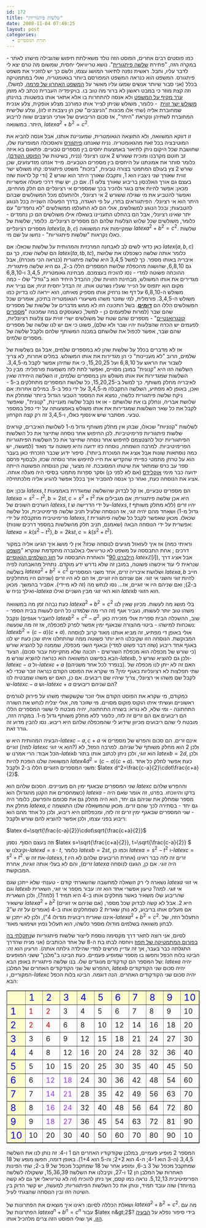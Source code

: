 ```yaml
---
id: 172
title: "שלשות פיתגוריות"
date: 2008-11-04 07:49:25
layout: post
categories: 
  - תורת המספרים
---
```

כמו פוסטים רבים אחרים, הפוסט הזה נולד משאילתת חיפוש שהובילה מישהו לאתר - במקרה הזה, "פתירת <a href="http://he.wikipedia.org/wiki/%D7%A9%D7%9C%D7%A9%D7%94_%D7%A4%D7%99%D7%AA%D7%92%D7%95%D7%A8%D7%99%D7%AA">שלשה פיתגורית</a>". נושא טריוויאלי יחסית, שמשום מה טרם יצא לי לדבר עליו, וחבל. ראשית נפנה לתיאור המושג עצמו, ולשם כך יש להזכיר את משפט פיתגורס. המשפט הוא כנראה המשפט המפורסם ביותר בגאומטריה, ואולי במתמטיקה בכלל (אני סבור שיותר אנשים שמעו עליו מאשר על <a href="http://he.wikipedia.org/wiki/%D7%94%D7%9E%D7%A9%D7%A4%D7%98_%D7%94%D7%90%D7%97%D7%A8%D7%95%D7%9F_%D7%A9%D7%9C_%D7%A4%D7%A8%D7%9E%D7%94">המשפט האחרון של פרמה</a>, למשל), וזה קצת מוזר כי במבט ראשון לא ברור מה טוב בו. בויקיפדיה העברית נכתב לא מזמן <a href="http://he.wikipedia.org/wiki/%D7%9E%D7%A9%D7%A4%D7%98_%D7%A4%D7%99%D7%AA%D7%92%D7%95%D7%A8%D7%A1">ערך מקיף על המשפט</a> ולא אנסה להתחרות בו אלא אתאר אותו בפשטות: בהינתן <a href="http://he.wikipedia.org/wiki/%D7%9E%D7%A9%D7%95%D7%9C%D7%A9_%D7%99%D7%A9%D7%A8_%D7%96%D7%95%D7%95%D7%99%D7%AA#.D7.9E.D7.A9.D7.95.D7.9C.D7.A9_.D7.99.D7.A9.D7.A8_.D7.96.D7.95.D7.95.D7.99.D7.AA">משולש ישר זווית</a>  - כלומר, משולש שניתן לצייר אותו כמורכב מצלע אופקית, צלע אנכית שמחוברת אליה (שתי אלו מכונות "הניצבים" שכן הן ניצבות זו לזו), וצלע שלישית המחוברת לשתיהן ונקראת "היתר", אז סכום הריבועים של אורכי הניצבים שווה לריבוע היתר. במשוואה, $latex a^2+b^2=c^2$.

זו דווקא המשוואה, ולא התוצאה הגאומטרית, שמעניינת אותנו, אבל אנסה להביא את המוטיבציה בכל זאת מהגאומטריה. נניח שאנחנו <a href="http://he.wikipedia.org/wiki/%D7%A4%D7%99%D7%AA%D7%92%D7%95%D7%A8%D7%A1">פיתגורס</a> והאסכולה המופרעת שלו, שחושבת שכל היקום ניתן לתיאור באמצעות יחסים בין מספרים טבעיים. פתאום בא איזה זב חוטם מקרבנו ומוכיח ששורש 2 איננו רציונלי (נניח, בשיטות של <a href="http://www.gadial.net/?p=171">הפוסט הקודם</a>), כלומר סותר את אמונתנו על היחסים בין מספרים הטבעיים. מייד אנחנו מזדעזעים, שכן שורש 2 צץ בעולם המתמטי בצורה טבעית, "בזכות" משפט פיתגורס: קחו משולש ישר זווית שאורך שני ניצביו הוא 1, ותקבלו שאורך היתר הוא שורש 2 (ודי קל לראות שזה בעצם גם אורך האלכסון בריבוע שאורך צלעו 1). אם כן, יש שתי דרכי פעולה אפשריות מכאן: אפשר להיות אדם בוגר ולהכיר בכך שמספרים אי רציונליים הם חלק מהחיים, ואפשר להטביע את מי שגילה ששורש 2 אי רציונלי, ולהתעלם מכל המשולשים שבהם היתר הוא אי רציונלי. הפיתגוראים בחרו, על פי האגדה, בדרך הפעולה השנייה בכל הנוגע להטבעות; ובכל הנוגע למשולשים, אולי הם לא התעלמו ממשולשים "לא נחמדים" עם יתר שאינו רציונלי, אבל הם בהחלט התעניינו בשאלה אילו משולשים הם כן נחמדים - כלומר, משולשים שכל שלוש הצלעות שלהם הם מספרים רציונליים. כלומר, שלשות של מספרים רציונליים $latex (a,b,c)$ שמקיימות את המשוואה $latex a^2+b^2=c^2$. שלשות כאלו נקראות "שלשות פיתגוריות" - נחשו על שם מי.

כאן כדאי לשים לב לאבחנה המרכזית והמהותית על שלשות שכאלו: אם $latex (a,b,c)$ הם שלשה שכזו, כך גם $latex (ta,tb,tc)$, כלומר אותה שלשה כשכפלנו את שלושת איבריה באותו מספר. כך למשל 3,4,5 היא שלשה פיתגורית (כנראה הכי מוכרת), אבל גם 6,8,10, שהושגה מהכפלת שלושת המספרים הללו ב-2, גם היא שלשה פיתגורית. ההוכחה פשוטה למדי - נסו להוכיח בעצמכם. מבחינה גאומטרית, 3,4,5 ו-6,8,10 מגדירים את אותו המשולש, מבחינת הזוויות שלו; ההבדל היחיד הוא ב"גודל" שלו - כמה מקום הוא יתפוס על הנייר שעליו נשרטט אותו. זה הבדל יחסית זניח; אם נצייר את משולש ה-6,8,10 על דף ואז נרחיק אותו מספיק מאיתנו, הוא ייראה לנו בדיוק כמו משולש ה-3,4,5. פורמלית, למי שזוכר משהו משיעורי הגאומטריה בתיכון, אומרים שכל המשולשים הללו הם <a href="http://he.wikipedia.org/wiki/%D7%93%D7%9E%D7%99%D7%95%D7%9F_%D7%9E%D7%A9%D7%95%D7%9C%D7%A9%D7%99%D7%9D#.D7.93.D7.9E.D7.99.D7.95.D7.9F_.D7.9E.D7.A9.D7.95.D7.9C.D7.A9.D7.99.D7.9D"><strong>דומים</strong></a>. בשל התכונה הזו לא ממש מדברים על שלשות של מספרים שהם שבר (למרות שלפעמים כן - למשל, כשעוסקים במה שמכונה "<a href="http://he.wikipedia.org/wiki/%D7%9E%D7%A1%D7%A4%D7%A8_%D7%A7%D7%95%D7%A0%D7%92%D7%A8%D7%95%D7%90%D7%A0%D7%98%D7%99">מספרים קונגרואנטיים</a>" - מספרים שהם שטח של משולשים ישרי זווית עם צלעות רציונליות, לפעמים יש הכרח שהצלעות יהיו שבר ולא שלם), פשוט כי אם יש לנו שלשה של מספרים שהם שבר, אפשר לכפול את שלושתם במכנה המשותף שלהם ולקבל שלשה של מספרים שלמים.

אז לא מדברים בכלל על שלשות שהן לא במספרים שלמים, אבל גם בשלשות של שלמים, הרוב "לא מעניינות" כי הן מגדירות את אותו המשולש. במלים אחרות, לא צריך לשבור את הראש על 6,8,10 ועל 15,20,25, כי את שתיהן אפשר לקבל מ-3,4,5. השלשה הזו היא "קנונית" במובן מסויים, ואפשר לתת לזה משמעות פורמלית: מבין כל השלשות שמגדירות את אותו משולש והן במספרים שלמים, זו השלשה היחידה שאין לאיבריה מחלק משותף. כך למשל ב-15,20,25, כל שלושת המספרים מתחלקים ב-5 - ואכן, באופן לא מפתיע, השלשה התקבלה מ-3,4,5 על ידי כפל ב-5. במילים אחרות: אם ניקח שלשה פיתגורית כלשהי, נמצא את המספר הטבעי הגדול ביותר שמחלק את שלושת אבריה, ונחלק בו את שלושתם - או אז נקבל שלשה מעניינת, "קנונית", שאפשר לקבל את כל שאר השלשות שמגדירות את אותו משולש באמצעותה על ידי כפל במספר טבעי. מסתבר שיש אינסוף כאלו, ו-3,4,5 זה רק קצה הקרחון.

לשלשות "קנוניות" שכאלו, שבהן אין מחלק משותף גדול מ-1 לשלושת האיברים, קוראים שלשות פיתגוריות פרימיטיביות. לכן החיפוש אחר נוסחה שתייצר את כל השלשות הפיתגוריות יכול להצטצמם לחיפוש אחר נוסחה שתייצר את כל השלשות הפיתגוריות הפרימיטיביות. למרבה השמחה, נוסחה כזו ידועה והיא פשוטה עד מאוד (למעשה, יש כמה נוסחאות שונות אבל אציג את המוכרת ביותר). סיפור ידוע שכבר הזכרתי כאן בעבר הוא על טרחן מתמטי כפייתי שהקדיש את חייו לחיפוש אחר נוסחה שכזו, ולבסוף פרסם ספר עב כרס שמתאר את שיטתו המסובכת. זה מצער, שכן הנוסחה הפשוטה הייתה ידועה כבר מימי <a href="http://he.wikipedia.org/wiki/%D7%90%D7%95%D7%A7%D7%9C%D7%99%D7%93%D7%A1">אוקלידס</a> (אם לא לפני כן) וסקר ספרות מתמטי בסיסי היה מעלה אותה. אציג את הנוסחה כעת, ואחר כך אנסה להסביר איך בכלל אפשר להגיע אליה מלכתחילה.

ובכן: אם $latex s,t$ הם מספרים טבעיים, אז קל לבדוק שהשלשה שמוגדרת באמצעות $latex a=s^2-t^2, b=2st, c=s^2+t^2$ היא אכן שלשה פיתגורית; אם מגבילים את הערכים השונים של $latex s,t$ על ידי הדרישה ש-$latex s,t$ יהיו זרים (ללא מחלק משותף גדול מ-1) ושאחד מהם יהיה זוגי, אז הנוסחה שלעיל תניב שלשה פרימיטיבית, וכל שלשה פרימיטיבית מתקבלת על ידי $latex s,t$ שכאלו. מכאן שאפשר לקבל כל שלשה פיתגורית אפשרית על ידי הנוסחה הבאה (שאמנם, תניב חלק מהשלשות במספר דרכים שונות): $latex a=k(s^2-t^2),b=2kst, c=k(s^2+t^2)$.

אז איך לעזאזל מגיעים לנוסחה שכזו? אין לי מושג איך הגיעו אליה במקור (וראיתי כמה דרכים ; אחת התבססה על משפט לא טריוויאלי באלגברה מתקדמת שנקרא "<a href="http://en.wikipedia.org/wiki/Hilbert_Theorem_90">משפט הילברט 90</a>" והאחרת התבססה על <a href="http://he.wikipedia.org/wiki/%D7%97%D7%95%D7%92_%D7%94%D7%A9%D7%9C%D7%9E%D7%99%D7%9D_%D7%A9%D7%9C_%D7%92%D7%90%D7%95%D7%A1">חוג השלמים הגאוסיים</a> $latex \mathbb{Z}[i]$), אבל אציג דרך שנראית לי עוד איכשהו פשוטה, במובן זה שלא נדרש ידע מוקדם. נתחיל מהאבחנה לפיה בשלשה $latex a^2+b^2=c^2$ ושלושת איבריה זרים, אחד משני המספרים $latex a,b$ חייב להיות זוגי והשני אי זוגי. אם שניהם היו זוגיים, אז הם לא היו זרים (שניהם היו מתחלקים ב-2); ואם שניהם היו אי זוגיים, אז... נסו לנחש מה (זה לא מיידי). אסביר בהמשך. מכאן ואילך נניח ש-$latex a$ הוא האי זוגי מבין השניים ואילו $latex b$ הוא הזוגי.

כעת נבהה זמן מה במשוואה $latex a^2+b^2=c^2$ בלי מושג מה לעשות. מכיוון שאין לנו משהו טוב יותר לעשותו, נעביר אגף (זה הרי מה שלמדנו כל היום לעשות בבית הספר - להעביר אגפים) ונקבל $latex b^2=c^2-a^2$. שוב, ההשכלה הבית ספרית אולי מזכירה כאן נשכחות למישהו - ביטוי מהצורה שבאגף ימין אפשר לפרק למכפלה, אז זה מה שנעשה: $latex b^2=(c-a)(c+a)$. אולי באופן די מפתיע, זה מביא אותנו מאוד קרוב לנוסחה המבוקשת. הנוסחה הזו שקיבלנו היא יותר פשוטה ממה שהתחלנו איתו שכן כעת יש לנו באגף אחד ריבוע (שזה דבר פשוט למדי) ובאגף השני מכפלה, שממנה קל להוציא שורש (כי שורש של מכפלה הוא מכפלת השורשים - תכונה שלא מתקיימת עבור סכום).
הצעד הבא בפישוט המשוואה הוא כנראה להוציא שורש מ-$latex b$, ולכן גם להוציא שורש ל-$latex c-a$ ול-$latex c+a$ (בנפרד לכל אחד משניהם). האם זה לא ייתן לנו מכפלה של שתי תפלצות לא רציונליות באגף ימין? מי שקרא את הפוסט הקודם כנראה זוכר שכדי לא לקבל שם משהו אי רציונלי, צריך שיהיו שם ריבועים. אם כן, האם יש משהו שמבטיח לנו ש-$latex c-a$ וש-$latex c+a$ הם שניהם ריבועים?

כמקודם, מי שקרא את הפוסט הקודם אולי זוכר שקשקשתי משהו על פירוק לגורמים ראשוניים ועשיתי איתו הוקוס פוקוס מסויים. מי שזוכר מה, אולי יצליח לנחש את השורה התחתונה - ומי שלא, לא נורא: בשורה התחתונה, יהיה מובטח לי ששני המספרים הללו הם ריבועים אם הם זרים זה לזה, כלומר ללא מחלק משותף גדול מ-1. במקרה הזה, מובטח לי שהם ריבועים מכיוון שידוע לי שהמכפלה שלהם היא ריבוע. נסו להבין מדוע זה גורר זאת.

הבעיה המהותית היא ש-$latex c-a,c+a$ אינם זרים. הם סכום והפרש של מספרים אי זוגיים (למה $latex c$ הוא אי זוגי?) ולכן 2 הוא מחלק משותף של שניהם. למרבה המזל, לא הכל אבוד: הרי אמרנו ש-$latex b$ הוא זוגי, ולכן ניתן לכתוב אותו בתור $latex b=2d$, ולכן המשוואה שלנו הופכת להיות $latex 4d^2=(c-a)(c+a)$. כעת אפשר לחלק כל אחד משני המספרים הזוגיים הללו ב-2 ולקבל: $latex d^2=\frac{c-a}{2}\cdot\frac{c+a}{2}$.

שני המספרים שבאגף ימין הם מעניינים. הסכום שלהם הוא $latex c$ וההפרש שלהם (כשמחסרים את הקטן מהגדול) הוא $latex a$ - בדקו והיווכחו. בפרט, זה אומר שאם היה מספר שמחלק את שניהם גם יחד, הוא היה מחלק גם את סכומם והפרשם, כלומר היה מחלק את $latex a,c$ גם יחד - בסתירה לכך שהם זרים. מכאן שהמשאלה שלנו התגשמה - שני המספרים שבאגף ימין זרים זה לזה, ומכפלתם היא ריבוע, ולכן כל אחד מהם הוא ריבוע בפני עצמו, ולכן אפשר להוציא להם שורש ולקבל:

$latex d=\sqrt{\frac{c-a}{2}}\cdot\sqrt{\frac{c+a}{2}}$

וזה בעצם הסוף. נסמן $latex s=\sqrt{\frac{c+a}{2}}, t=\sqrt{\frac{c-a}{2}} $ וקיבלנו ש-$latex d=s\cdot t$, כלומר $latex b=2st$, וכמו כן $latex a=s^2-t^2$ ו-$latex c=s^2+t^2$. את זה ש-$latex s,t$ זרים זה לזה כבר ראינו (אחרת הריבועים שלהם לא היו זרים), והם לא בעלי אותה זוגיות, אחרת $latex a$ היה זוגי. אם כן, הגענו לנוסחה המבוקשת.

נשארה לי רק השאלה למחשבה שהשארתי קודם - טענתי שלא ייתכן שגם $latex a$ אי זוגי וגם $latex b$ אי זוגי. למה? טיעון אפשרי אחד הוא זה: עבור מספר אי זוגי, השארית שהריבוע שלו משאיר כאשר מחלקים אותו ב-4 היא תמיד 1 (למה?), ולכן השארית שישאיר $latex a^2+b^2$ (אם שניהם אי זוגיים) היא 2. אבל לא קשה לבדוק שכל מספר, אם מעלים אותו בריבוע, לא נותן שארית 2 כשמחלקים אותו ב-4 (אומרים על זה ש"2 איננו שארית ריבועית מודולו 4"), ולכן לא ייתכן ש-$latex a^2+b^2=c^2$. התעלול הזה, של לבחון משוואה בשלמים מודולו מספר כלשהו, הוא תעלול נפוץ ושימושי מאוד.

לסיום, אני רוצה לתאר דרך מקסימה נוספת לייצור שלשות פיתגוריות ש<a href="http://www.tapuz.co.il/TapuzForum/main/Viewmsg.asp?forum=457&amp;msgid=123082595">נתקלתי בה בפורום המתמטיקה של תפוז</a> ויוחסה לבתו בת ה-8 של אחד הכותבים (אני מניח שהדרך התגלתה כבר בעבר, אך זה עדיין מרשים למדי שהילדה גילתה אותה). הרעיון הוא זה: הביטו בלוח הכפל וחפשו בו מספר שמופיע פעמיים. כעת הביטו ב"מלבן" ששני המופעים של המספר הם קודקודים מנוגדים שלו. בנו שלשה פיתגורית באופן הבא: $latex a$ יהיה ההפרש של שני הקודקודים האחרים של המלבן, $latex b$ יהיה סכום שני הקודקודים המקוריים, ו-$latex c$ יהיה סכום שני הקודקודים האחרים. הנה דוגמה. הביטו בלוח הכפל הבא:
<table width="45%" border="1" cellspacing="1">
<tr>
<td width="9%" bgcolor="#ffffcc">&nbsp;</td>
<td width="9%" bgcolor="#ffffcc"><font size="5" color="#0000ff">1</font></td>
<td width="9%" bgcolor="#ffffcc"><font size="5" color="#0000ff">2</font></td>
<td width="9%" bgcolor="#ffffcc"><font size="5" color="#0000ff">3</font></td>
<td width="9%" bgcolor="#ffffcc"><font size="5" color="#0000ff">4</font></td>
<td width="9%" bgcolor="#ffffcc"><font size="5" color="#0000ff">5</font></td>
<td width="9%" bgcolor="#ffffcc"><font size="5" color="#0000ff">6</font></td>
<td width="9%" bgcolor="#ffffcc"><font size="5" color="#0000ff">7</font></td>
<td width="9%" bgcolor="#ffffcc"><font size="5" color="#0000ff">8</font></td>
<td width="9%" bgcolor="#ffffcc"><font size="5" color="#0000ff">9</font></td>
<td width="9%" bgcolor="#ffffcc"><font size="5" color="#0000ff">10</font></td>
</tr>
<tr>
<td bgcolor="#ffffcc"><font size="5" color="#0000ff">1</font></td>
<td><font size="4" color="#cc0000">1</font></td>
<td><font size="4" color="#cc0000">2</font></td>
<td><font size="4">3</font></td>
<td><font size="4">4</font></td>
<td><span><font size="4">5</font></span></td>
<td><font size="4">6</font></td>
<td><font size="4">7</font></td>
<td><font size="4">8</font></td>
<td><font size="4">9</font></td>
<td><font size="4">10</font></td>
</tr>
<tr>
<td bgcolor="#ffffcc"><font size="5" color="#0000ff">2</font></td>
<td><font size="4" color="#cc0000">2</font></td>
<td><font size="4" color="#cc0000">4</font></td>
<td><font size="4">6</font></td>
<td><font size="4">8</font></td>
<td><font size="4">10</font></td>
<td><font size="4">12</font></td>
<td><font size="4">14</font></td>
<td><font size="4">16</font></td>
<td><font size="4">18</font></td>
<td><font size="4">20</font></td>
</tr>
<tr>
<td bgcolor="#ffffcc"><font size="5" color="#0000ff">3</font></td>
<td><font size="4">3</font></td>
<td><font size="4">6</font></td>
<td><font size="4">9</font></td>
<td><font size="4">12</font></td>
<td><font size="4">15</font></td>
<td><font size="4">18</font></td>
<td><font size="4">21</font></td>
<td><font size="4">24</font></td>
<td><font size="4">27</font></td>
<td><font size="4">30</font></td>
</tr>
<tr>
<td bgcolor="#ffffcc"><font size="5" color="#0000ff">4</font></td>
<td><font size="4">4</font></td>
<td><font size="4">8</font></td>
<td><font size="4">12</font></td>
<td><font size="4">16</font></td>
<td><font size="4">20</font></td>
<td><font size="4">24</font></td>
<td><font size="4">28</font></td>
<td><font size="4">32</font></td>
<td><font size="4">36</font></td>
<td><font size="4">40</font></td>
</tr>
<tr>
<td bgcolor="#ffffcc"><font size="5" color="#0000ff">5</font></td>
<td><font size="4">5</font></td>
<td><font size="4">10</font></td>
<td><font size="4">15</font></td>
<td><font size="4">20</font></td>
<td><font size="4">25</font></td>
<td><font size="4">30</font></td>
<td><font size="4">35</font></td>
<td><font size="4">40</font></td>
<td><font size="4">45</font></td>
<td><font size="4">50</font></td>
</tr>
<tr>
<td bgcolor="#ffffcc"><font size="5" color="#0000ff">6</font></td>
<td><font size="4">6</font></td>
<td><font size="4" color="#9933ff">12</font></td>
<td><font size="4" color="#9933ff">18</font></td>
<td><font size="4">24</font></td>
<td><font size="4">30</font></td>
<td><font size="4">36</font></td>
<td><font size="4">42</font></td>
<td><font size="4">48</font></td>
<td><font size="4">54</font></td>
<td><font size="4">60</font></td>
</tr>
<tr>
<td bgcolor="#ffffcc"><font size="5" color="#0000ff">7</font></td>
<td><font size="4">7</font></td>
<td><font size="4" color="#9933ff">14</font></td>
<td><font size="4" color="#9933ff">21</font></td>
<td><font size="4">28</font></td>
<td><font size="4">35</font></td>
<td><font size="4">42</font></td>
<td><font size="4">49</font></td>
<td><font size="4">56</font></td>
<td><font size="4">63</font></td>
<td><font size="4">70</font></td>
</tr>
<tr>
<td bgcolor="#ffffcc"><font size="5" color="#0000ff">8</font></td>
<td><font size="4">8</font></td>
<td><font size="4" color="#9933ff">16</font></td>
<td><font size="4" color="#9933ff">24</font></td>
<td><font size="4">32</font></td>
<td><font size="4">40</font></td>
<td><font size="4">48</font></td>
<td><font size="4">56</font></td>
<td><font size="4">64</font></td>
<td><font size="4">72</font></td>
<td><font size="4">80</font></td>
</tr>
<tr>
<td bgcolor="#ffffcc"><font size="5" color="#0000ff">9</font></td>
<td><font size="4">9</font></td>
<td><font size="4" color="#9933ff">18</font></td>
<td><font size="4" color="#9933ff">27</font></td>
<td><font size="4">36</font></td>
<td><font size="4">45</font></td>
<td><font size="4">54</font></td>
<td><font size="4">63</font></td>
<td><font size="4">72</font></td>
<td><font size="4">81</font></td>
<td><font size="4">90</font></td>
</tr>
<tr>
<td bgcolor="#ffffcc"><font size="5" color="#0000ff">10</font></td>
<td><font size="4">10</font></td>
<td><font size="4">20</font></td>
<td><font size="4">30</font></td>
<td><font size="4">40</font></td>
<td><font size="4">50</font></td>
<td><font size="4">60</font></td>
<td><font size="4">70</font></td>
<td><font size="4">80</font></td>
<td><font size="4">90</font></td>
<td><font size="4">10</font></td>
</tr>
</table>
המספר 2 מופיע פעמיים, במלבן שקודקודיו האחרים הם 1 ו-4: זה נותן לנו את השלשה 3,4,5 (ה-3 הוא 4-1; ה-4 הוא 2+2; וה-5 הוא 1+4). באופן דומה, חפשו מופע של 18 שמתקבל מכפל של 3 ב-6, ומופע אחר של 18 שמתקבל מכפל של 9 ב-2; שתי הפינות האחרות של המלבן הן 12 ו-27, וקיבלנו את השלשה 15,36,39, ששקולה לשלשה הפרימיטיבית 5,12,13. נראה כמו קסם, אך ניתן להוכיח (זה לא טריוויאלי אך גם לא קשה במיוחד) שזה עובד תמיד, ונותן את כל השלשות הפיתגוריות; למעשה, יש קשר הדוק בין השיטה הזו ובין הנוסחה שהצגתי לעיל.

ושאלת הכללה לסיום: ראינו איך מוצאים את הפתרונות של $latex a^2+b^2=c^2$. מה עם הפתרונות של $latex a^n+b^n=c^n$ עבור $latex n&gt;2$? בידי סיפור נפלא על <a href="http://he.wikipedia.org/wiki/%D7%94%D7%9E%D7%A9%D7%A4%D7%98_%D7%94%D7%90%D7%97%D7%A8%D7%95%D7%9F_%D7%A9%D7%9C_%D7%A4%D7%A8%D7%9E%D7%94">הבעיה הזו</a>, אך שולי הפוסט הזה צרים מלהכיל אותו.
